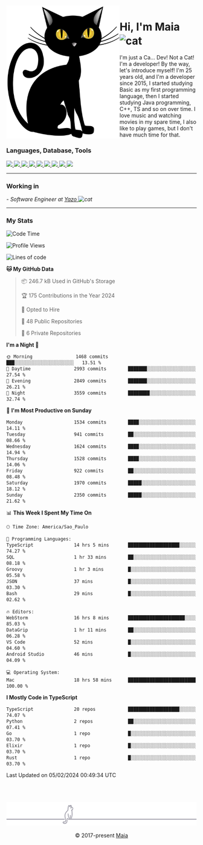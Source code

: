 <img align="left" src="https://raw.githubusercontent.com/gabrielmaialva33/gabrielmaialva33/master/assets/cat_0.png" alt="Stats" width="300px">

<h1 align="left">Hi, I'm Maia 
<img src="https://emojis.slackmojis.com/emojis/images/1643509834/36299/black-cat.gif?1643509834" width="50" height="60" align="center"  alt="cat"/>
</h1>

I'm just a Ca... Dev! Not a Cat! I'm a developer! By the way, let's introduce myself!
I'm 25 years old, and I'm a developer since 2015, I started studying Basic as my first programming
language, then I started studying Java programming, C++, TS and so on over time.
I love music and watching movies in my spare time, I also like to play games, but I don't have much time for that.

<h3 align="left">Languages, Database, Tools</h3>
<p>
  <a href="https://www.typescriptlang.org">
    <img src="https://skillicons.dev/icons?i=ts" />
  </a>
  <a href="https://go.dev">
    <img src="https://skillicons.dev/icons?i=go" />
  </a>
  <a href="https://www.python.org">
    <img src="https://skillicons.dev/icons?i=python" />
  </a>
  <a href="https://gradle.org">
    <img src="https://skillicons.dev/icons?i=gradle" />
  </a>
  <a href="https://redis.io">
    <img src="https://skillicons.dev/icons?i=redis" />
  </a>
  <a href="https://www.mongodb.com">
    <img src="https://skillicons.dev/icons?i=mongodb" />
  </a>
  <a href="https://nodejs.org">
    <img src="https://skillicons.dev/icons?i=nodejs" />
  </a>
  <a href="https://www.javascript.com">
    <img src="https://skillicons.dev/icons?i=js" />
  </a>
  <a href="https://www.docker.com">
    <img src="https://skillicons.dev/icons?i=docker" />
  </a>
</p>

<hr/>

<h3>Working in</h3>

<p><em> - Software Engineer at <a href="[https://pdasolucoes.com.br](https://yazo.com.br/)">Yazo
</a><img src="https://media.giphy.com/media/WUlplcMpOCEmTGBtBW/giphy.gif" width="30" alt="cat"> 
</em></p>

<hr/>

### My Stats

<!--START_SECTION:waka-->
![Code Time](http://img.shields.io/badge/Code%20Time-3%2C803%20hrs%2046%20mins-blue)

![Profile Views](http://img.shields.io/badge/Profile%20Views-1-blue)

![Lines of code](https://img.shields.io/badge/From%20Hello%20World%20I%27ve%20Written-3.0%20million%20lines%20of%20code-blue)

**🐱 My GitHub Data** 

> 📦 246.7 kB Used in GitHub's Storage 
 > 
> 🏆 175 Contributions in the Year 2024
 > 
> 💼 Opted to Hire
 > 
> 📜 48 Public Repositories 
 > 
> 🔑 6 Private Repositories 
 > 
**I'm a Night 🦉** 

```text
🌞 Morning                1468 commits        ███░░░░░░░░░░░░░░░░░░░░░░   13.51 % 
🌆 Daytime                2993 commits        ███████░░░░░░░░░░░░░░░░░░   27.54 % 
🌃 Evening                2849 commits        ███████░░░░░░░░░░░░░░░░░░   26.21 % 
🌙 Night                  3559 commits        ████████░░░░░░░░░░░░░░░░░   32.74 % 
```
📅 **I'm Most Productive on Sunday** 

```text
Monday                   1534 commits        ████░░░░░░░░░░░░░░░░░░░░░   14.11 % 
Tuesday                  941 commits         ██░░░░░░░░░░░░░░░░░░░░░░░   08.66 % 
Wednesday                1624 commits        ████░░░░░░░░░░░░░░░░░░░░░   14.94 % 
Thursday                 1528 commits        ████░░░░░░░░░░░░░░░░░░░░░   14.06 % 
Friday                   922 commits         ██░░░░░░░░░░░░░░░░░░░░░░░   08.48 % 
Saturday                 1970 commits        █████░░░░░░░░░░░░░░░░░░░░   18.12 % 
Sunday                   2350 commits        █████░░░░░░░░░░░░░░░░░░░░   21.62 % 
```


📊 **This Week I Spent My Time On** 

```text
🕑︎ Time Zone: America/Sao_Paulo

💬 Programming Languages: 
TypeScript               14 hrs 5 mins       ███████████████████░░░░░░   74.27 % 
SQL                      1 hr 33 mins        ██░░░░░░░░░░░░░░░░░░░░░░░   08.18 % 
Groovy                   1 hr 3 mins         █░░░░░░░░░░░░░░░░░░░░░░░░   05.58 % 
JSON                     37 mins             █░░░░░░░░░░░░░░░░░░░░░░░░   03.30 % 
Bash                     29 mins             █░░░░░░░░░░░░░░░░░░░░░░░░   02.62 % 

🔥 Editors: 
WebStorm                 16 hrs 8 mins       █████████████████████░░░░   85.03 % 
DataGrip                 1 hr 11 mins        ██░░░░░░░░░░░░░░░░░░░░░░░   06.28 % 
VS Code                  52 mins             █░░░░░░░░░░░░░░░░░░░░░░░░   04.60 % 
Android Studio           46 mins             █░░░░░░░░░░░░░░░░░░░░░░░░   04.09 % 

💻 Operating System: 
Mac                      18 hrs 58 mins      █████████████████████████   100.00 % 
```

**I Mostly Code in TypeScript** 

```text
TypeScript               20 repos            ███████████████████░░░░░░   74.07 % 
Python                   2 repos             ██░░░░░░░░░░░░░░░░░░░░░░░   07.41 % 
Go                       1 repo              █░░░░░░░░░░░░░░░░░░░░░░░░   03.70 % 
Elixir                   1 repo              █░░░░░░░░░░░░░░░░░░░░░░░░   03.70 % 
Rust                     1 repo              █░░░░░░░░░░░░░░░░░░░░░░░░   03.70 % 
```




 Last Updated on 05/02/2024 00:49:34 UTC
<!--END_SECTION:waka-->


<br/>
<br/>

<p align="center"><img src="https://raw.githubusercontent.com/gabrielmaialva33/gabrielmaialva33/master/assets/gray0_ctp_on_line.svg?sanitize=true" /></p>
<p align="center">&copy; 2017-present <a href="https://github.com/gabrielmaialva33/" target="_blank">Maia</a>
